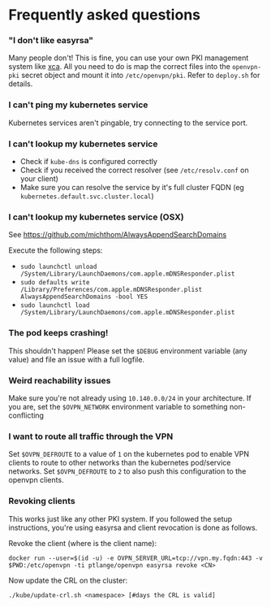 # Frequently asked questions

### "I don't like easyrsa"
Many people don't! This is fine, you can use your own PKI management system like [xca](http://xca.sourceforge.net). All you need to do is map the correct files into the `openvpn-pki` secret object and mount it into `/etc/openvpn/pki`. Refer to `deploy.sh` for details.

### I can't ping my kubernetes service
Kubernetes services aren't pingable, try connecting to the service port.

### I can't lookup my kubernetes service
  - Check if `kube-dns` is configured correctly
  - Check if you received the correct resolver (see `/etc/resolv.conf` on your client)
  - Make sure you can resolve the service by it's full cluster FQDN (eg `kubernetes.default.svc.cluster.local`)

### I can't lookup my kubernetes service (OSX)
See https://github.com/michthom/AlwaysAppendSearchDomains

Execute the following steps:
  * `sudo launchctl unload /System/Library/LaunchDaemons/com.apple.mDNSResponder.plist`
  * `sudo defaults write /Library/Preferences/com.apple.mDNSResponder.plist AlwaysAppendSearchDomains -bool YES`
  * `sudo launchctl load /System/Library/LaunchDaemons/com.apple.mDNSResponder.plist`

### The pod keeps crashing!
This shouldn't happen! Please set the `$DEBUG` environment variable (any value) and file an issue with a full logfile.

### Weird reachability issues
Make sure you're not already using `10.140.0.0/24` in your architecture. If you are, set the `$OVPN_NETWORK` environment variable to something non-conflicting

### I want to route all traffic through the VPN
Set `$OVPN_DEFROUTE` to a value of `1` on the kubernetes pod to enable VPN clients to route to other networks than the kubernetes pod/service networks. Set `$OVPN_DEFROUTE` to `2` to also push this configuration to the openvpn clients.

### Revoking clients
This works just like any other PKI system. If you followed the setup instructions, you're using easyrsa and client revocation is done as follows.

Revoke the client (where <CN> is the client name):
```
docker run --user=$(id -u) -e OVPN_SERVER_URL=tcp://vpn.my.fqdn:443 -v $PWD:/etc/openvpn -ti ptlange/openvpn easyrsa revoke <CN>
```

Now update the CRL on the cluster:
```
./kube/update-crl.sh <namespace> [#days the CRL is valid]
```
